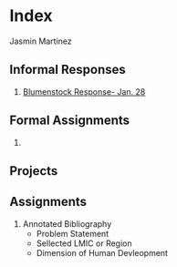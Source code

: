 # Index 

Jasmin Martinez 

## Informal Responses

1. [Blumenstock Response- Jan. 28](https://github.com/jrmartinez01/workshop3/blumenstock/)

## Formal Assignments 

1. 

## Projects 

## Assignments

 1. Annotated Bibliography 
    - Problem Statement 
    - Sellected LMIC or Region 
    - Dimension of Human Devleopment 
